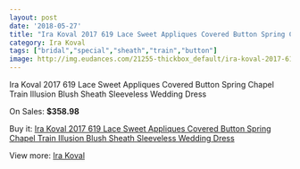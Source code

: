 ```yaml
---
layout: post
date: '2018-05-27'
title: "Ira Koval 2017 619 Lace Sweet Appliques Covered Button Spring Chapel Train Illusion Blush Sheath Sleeveless Wedding Dress"
category: Ira Koval
tags: ["bridal","special","sheath","train","button"]
image: http://img.eudances.com/21255-thickbox_default/ira-koval-2017-619-lace-sweet-appliques-covered-button-spring-chapel-train-illusion-blush-sheath-sleeveless-wedding-dress.jpg
---
```

Ira Koval 2017 619 Lace Sweet Appliques Covered Button Spring Chapel Train Illusion Blush Sheath Sleeveless Wedding Dress

On Sales: **$358.98**
<a href="https://www.eudances.com/en/ira-koval/6487-ira-koval-2017-619-lace-sweet-appliques-covered-button-spring-chapel-train-illusion-blush-sheath-sleeveless-wedding-dress.html"><amp-img layout="responsive" width="600" height="600" src="//img.eudances.com/21255-thickbox_default/ira-koval-2017-619-lace-sweet-appliques-covered-button-spring-chapel-train-illusion-blush-sheath-sleeveless-wedding-dress.jpg" alt="Ira Koval 2017 619 Lace Sweet Appliques Covered Button Spring Chapel Train Illusion Blush Sheath Sleeveless Wedding Dress 0" /></a>
<a href="https://www.eudances.com/en/ira-koval/6487-ira-koval-2017-619-lace-sweet-appliques-covered-button-spring-chapel-train-illusion-blush-sheath-sleeveless-wedding-dress.html"><amp-img layout="responsive" width="600" height="600" src="//img.eudances.com/21259-thickbox_default/ira-koval-2017-619-lace-sweet-appliques-covered-button-spring-chapel-train-illusion-blush-sheath-sleeveless-wedding-dress.jpg" alt="Ira Koval 2017 619 Lace Sweet Appliques Covered Button Spring Chapel Train Illusion Blush Sheath Sleeveless Wedding Dress 1" /></a>
<a href="https://www.eudances.com/en/ira-koval/6487-ira-koval-2017-619-lace-sweet-appliques-covered-button-spring-chapel-train-illusion-blush-sheath-sleeveless-wedding-dress.html"><amp-img layout="responsive" width="600" height="600" src="//img.eudances.com/21258-thickbox_default/ira-koval-2017-619-lace-sweet-appliques-covered-button-spring-chapel-train-illusion-blush-sheath-sleeveless-wedding-dress.jpg" alt="Ira Koval 2017 619 Lace Sweet Appliques Covered Button Spring Chapel Train Illusion Blush Sheath Sleeveless Wedding Dress 2" /></a>
<a href="https://www.eudances.com/en/ira-koval/6487-ira-koval-2017-619-lace-sweet-appliques-covered-button-spring-chapel-train-illusion-blush-sheath-sleeveless-wedding-dress.html"><amp-img layout="responsive" width="600" height="600" src="//img.eudances.com/21257-thickbox_default/ira-koval-2017-619-lace-sweet-appliques-covered-button-spring-chapel-train-illusion-blush-sheath-sleeveless-wedding-dress.jpg" alt="Ira Koval 2017 619 Lace Sweet Appliques Covered Button Spring Chapel Train Illusion Blush Sheath Sleeveless Wedding Dress 3" /></a>
<a href="https://www.eudances.com/en/ira-koval/6487-ira-koval-2017-619-lace-sweet-appliques-covered-button-spring-chapel-train-illusion-blush-sheath-sleeveless-wedding-dress.html"><amp-img layout="responsive" width="600" height="600" src="//img.eudances.com/21256-thickbox_default/ira-koval-2017-619-lace-sweet-appliques-covered-button-spring-chapel-train-illusion-blush-sheath-sleeveless-wedding-dress.jpg" alt="Ira Koval 2017 619 Lace Sweet Appliques Covered Button Spring Chapel Train Illusion Blush Sheath Sleeveless Wedding Dress 4" /></a>

Buy it: [Ira Koval 2017 619 Lace Sweet Appliques Covered Button Spring Chapel Train Illusion Blush Sheath Sleeveless Wedding Dress](https://www.eudances.com/en/ira-koval/6487-ira-koval-2017-619-lace-sweet-appliques-covered-button-spring-chapel-train-illusion-blush-sheath-sleeveless-wedding-dress.html "Ira Koval 2017 619 Lace Sweet Appliques Covered Button Spring Chapel Train Illusion Blush Sheath Sleeveless Wedding Dress")

View more: [Ira Koval](https://www.eudances.com/en/104-ira-koval "Ira Koval")